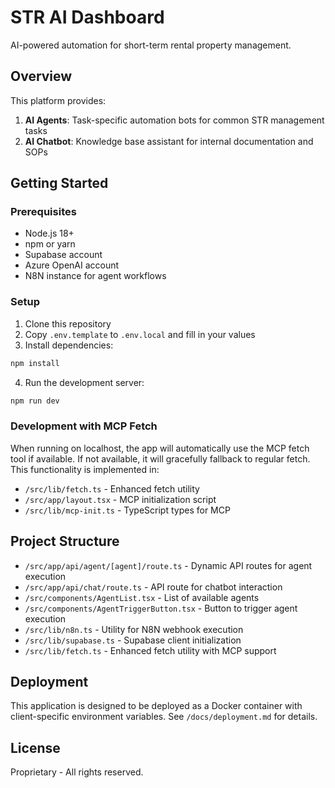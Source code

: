 # STR AI Dashboard

AI-powered automation for short-term rental property management.

## Overview

This platform provides:

1. **AI Agents**: Task-specific automation bots for common STR management tasks
2. **AI Chatbot**: Knowledge base assistant for internal documentation and SOPs

## Getting Started

### Prerequisites

- Node.js 18+
- npm or yarn
- Supabase account
- Azure OpenAI account
- N8N instance for agent workflows

### Setup

1. Clone this repository
2. Copy `.env.template` to `.env.local` and fill in your values
3. Install dependencies:

```bash
npm install
```

4. Run the development server:

```bash
npm run dev
```

### Development with MCP Fetch

When running on localhost, the app will automatically use the MCP fetch tool if available. If not available, it will gracefully fallback to regular fetch. This functionality is implemented in:

- `/src/lib/fetch.ts` - Enhanced fetch utility
- `/src/app/layout.tsx` - MCP initialization script
- `/src/lib/mcp-init.ts` - TypeScript types for MCP

## Project Structure

- `/src/app/api/agent/[agent]/route.ts` - Dynamic API routes for agent execution
- `/src/app/api/chat/route.ts` - API route for chatbot interaction
- `/src/components/AgentList.tsx` - List of available agents
- `/src/components/AgentTriggerButton.tsx` - Button to trigger agent execution
- `/src/lib/n8n.ts` - Utility for N8N webhook execution
- `/src/lib/supabase.ts` - Supabase client initialization
- `/src/lib/fetch.ts` - Enhanced fetch utility with MCP support

## Deployment

This application is designed to be deployed as a Docker container with client-specific environment variables. See `/docs/deployment.md` for details.

## License

Proprietary - All rights reserved.